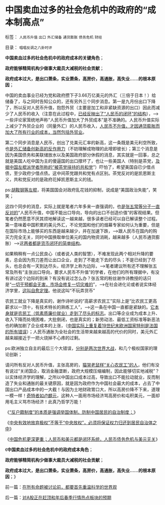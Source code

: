 # 中国卖血过多的社会危机中的政府的“成本制高点”

标签： `人民币升值` `出口` `外汇储备` `通货膨胀` `债务危机` `财经` 

目录： `唱唱反调之八卦时评`

**中国卖血过多的社会危机中的政府成本的关键角色**；

**政府能够精简机构少做事大裁员大减税的社会贡献**；

**政府成本过大，是出口萧条，实业萧条，高房价，高通胀，高失业……的根本原因**；

中国的卖血事业已经为党和政府攒下子3.66万亿美元的外汇（三倍于日本！）给储备了，与之同时告知公众的，还有另外三个同步消息。第一是九月份出口下降了，所以反对人民币升值，抱怨外贸（主要是加工和非紧缺资源的出口）因此而减少了人民币的收入（注意在此过程中，[已经反映出了“人民币的闭环”的结构](../../../2012/2/26/闭环经济模型就是个体价值观，及社会财富的层次.md)），——>一些评论家笼统地声称“人民币升值加大了外贸成本”是不准确的。人民币升值实际上减少了外贸企业的（同量外汇）的人民币收入，[人民币不升值，才因通货膨胀而加大了所有行业的成本，当然包括外贸业](../../../2012/7/24/晒晒易纲先生的汇率均衡论的学术根据.md)。

第二个同步消息是人民币，创出了兑美元汇率的新高，这一条既是美元利空所致，也[是外汇储备创新高的反作用力](../../../2012/6/21/国家完全不必保留外汇储备；完全不必关注外汇市场；.md)（不妨理解成物理的此增即彼长）；第三个消息是因为美国债务和美联储放水以及美国政府部分休假的消息，其实就是一回事，总之就是美国人吃中国为主的傻逼国的出口撑坏了，也让一些美国人（特别是茶党，[及据中国左棍派学者所称的“被茶党挟持的共和党](../../../2011/8/11/美元信用非美国信用；向共和党致敬！.md)”）吓怕了，希望美国自已少借点债，至少政府少借点债。这中间茶党跟共和党有点区别。茶党反对的是凯恩斯主义，共和党反对的是政府花掉凯恩斯主义的钱。

ps:[胡鞍钢等左棍](../../../2013/7/23/左右派公知反对精兵简政，勒索全民高福利的共识；.md)，将美国国会对政府乱花钱的抑制，说成是“美国政治失能”，笑笑；

这四个同步的消息，实际上就是笔者六年多来一直强调的，也[是张五常等分子一直反对的](../../../2013/1/17/“农民工，及人民币升值与否”的哲学谜底.md)“人民币升值，中国不能出口导向，导向的出口不创造价值”的客观结果。但笔者仍然愿意不厌其烦地解读这一越来越，很多读者已经可以自已解读整个过程。第一意味着中国积累的美元外汇，不论党国和他们的烟幕专家如何认为重要，但是在国际市场上能够买的东西是越来越少，并在加速下跌，——>跟人民币在国内的购买力完全无关，同时中国换取单位美元的国内物资消耗，越来越多（人民币通货膨胀）——>这[两者都是货币闭环的简单结构](../../../2012/2/24/理解人民币升值与贬值的波动规律.md)。

如果稍稍有一点公民良心（或者说人类的智慧），不难发现此两个相对升降的要素，总会因为剪刀差而让出口企业，走到了不能走下去的尽头；不是已经到了尽头，也总会有一天到达尽头，经济学上称为边际，——>笔者建议所有还不理解张五常及所有“主张出口导向，要求人民币不升值”的学者，在他们的所有理据中，有没有讲过这个边际的到来？有没有说过怎么办？张五常的粉丝谢作诗教授的话只是“[一切干预都会无害，市场会修复一切灾难的](../../../2013/2/12/“市场总能擦屁股”之“要死！老百姓先死”.md)”，——>在社会进化论或者说实体经济学里，[这叫自愈定理](../../../2013/9/29/谷物法定律，自愈定律，马丁神父定律，及民粹，专制和权利.md)。他说这叫“不玩弄货币”

农民工就业下降是真实的，谢作诗听说的“高薪求农民工”实际上是“比农民工更高薪求以一顶十，有技术特长的熟练工人”，——>这一条在中国一直都是紧缺的。[它本身就是农民工（低素质廉价就业）走到了尽头的标志](../../../2012/5/26/低人权是永恒的“人口红利”，不可能有“民工荒”.md)。出口等企业成为成本上升、收入下降而处境困难，大批倒闭，也是真实的；新劳动法、最低工资标准等新恶法也的确加剧了企业成本的上涨，（[中国实际上重复着19世纪末欧洲国家特别是法国的所有错误](../../../2012/12/24/民族主义的两个起源，与专制的密切远甚于与爱国.md)）；人民币通胀为全社会的生活带来越来越高的代价的同时，美元外汇越来越接近于一把火烧掉不心疼的过剩。

ps:欧洲独立自主的最后三个大错误，[分别是两次世界大战](../../../2011/3/18/资源短缺“生产过剩”？（民粹＋权贵）两次世界大战.md)，和几个极权国家的理论创新；

请问所有反对人民币升值，主张高房的，[猫哭老鼠样“关心农民工”的人](../../../2011/2/17/民工荒可能是炒作出来的.md)，他们有没有说过“关闭国企，取消金融垄断，政府大规模压缩编制，因此能够切实地减税”？以实体经济学的理解，之所以中国出口成本过高，导致出口不能拉动就业，反而制造了失业和通胀的最关键原因，就是因为政府作为中国社会最大的成本，占去了中国出口产品成本中的一大截！与因为土地财政胃口大，所以高房价降不下来，道理一模一样！[奇特者如卢麒元](../../../2010/6/9/评卢麒元《制高点》.md)，这种人一面用市场经济骂高房价和屯积美元，一面却用毛主义骂市场经济！此真乃哲学万能！

《[“反户籍制度”的本质是强调举国体制，防制中国居民的自治制度；](../../../2013/10/9/南方系是反户籍制度的大本营，也是民粹的大本营.md)》

《[中央有效地放弃极权”不等于“中央放权”，必须将保证权力归还到居民自治体之中](../../../2013/10/11/“中央有效放弃集权”不等于“中央放权”，居民自治是中国的刚性需求.md)》

《[中国危机更深更重；人民币和美元都是闭环系统，人民币债务危机与美元无关](../../../2013/10/14/中美债务危机对比，卖国企不能减轻财政危机，A股的榜样.md)》

《**中国卖血过多的社会危机中的政府成本角色**；

**政府能够精简机构少做事大裁员大减税的社会贡献**；

**政府成本过大，是出口萧条，实业萧条，高房价，高通胀，高失业……的根本原因**；》

前一篇：[在所有命题被讨论前，都要首先重温科学的世界观](../../../2013/10/19/在所有命题被讨论前，都要首先重温科学的世界观.md)

后一篇：[对A股正在赶顶和年后春季行情热点板块的预期](../../../2013/10/19/对A股正在赶顶和年后春季行情热点板块的预期.md)